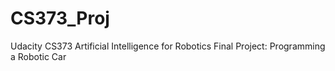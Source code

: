 CS373_Proj
==========

Udacity CS373 Artificial Intelligence for Robotics
Final Project: Programming a Robotic Car
